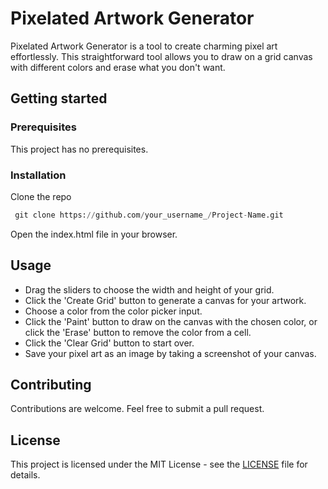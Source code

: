 # Pixelated Artwork Generator
Pixelated Artwork Generator is a tool to create charming pixel art effortlessly. This straightforward tool allows you to draw on a grid canvas with different colors and erase what you don't want.

## Getting started
### Prerequisites
This project has no prerequisites.

### Installation
Clone the repo
```python
 git clone https://github.com/your_username_/Project-Name.git
```
Open the index.html file in your browser.
## Usage
- Drag the sliders to choose the width and height of your grid.
- Click the 'Create Grid' button to generate a canvas for your artwork.
- Choose a color from the color picker input.
- Click the 'Paint' button to draw on the canvas with the chosen color, or click the 'Erase' button to remove the color from a cell.
- Click the 'Clear Grid' button to start over.
- Save your pixel art as an image by taking a screenshot of your canvas.
## Contributing
Contributions are welcome. Feel free to submit a pull request.

## License
This project is licensed under the MIT License - see the [LICENSE]() file for details.